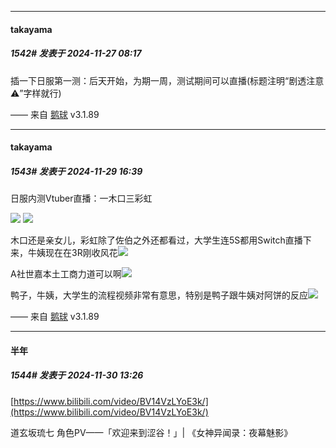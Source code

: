 ﻿
*****

####  takayama  
##### 1542#       发表于 2024-11-27 08:17

插一下日服第一测：后天开始，为期一周，测试期间可以直播(标题注明“剧透注意⚠️”字样就行)

—— 来自 [鹅球](https://www.pgyer.com/GcUxKd4w) v3.1.89


*****

####  takayama  
##### 1543#       发表于 2024-11-29 16:39

日服内测Vtuber直播：一木口三彩虹

<img src="https://p.sda1.dev/20/782719c4e54b512465762091eea4d6f6/image.jpg" referrerpolicy="no-referrer">
<img src="https://p.sda1.dev/20/c8e7f5684b7a519766bb22eadd9dfd99/image.jpg" referrerpolicy="no-referrer">

木口还是亲女儿，彩虹除了佐伯之外还都看过，大学生连5S都用Switch直播下来，牛姨现在在3R刚收风花<img src="https://static.saraba1st.com/image/smiley/face2017/067.png" referrerpolicy="no-referrer">

 A社世嘉本土工商力道可以啊<img src="https://static.saraba1st.com/image/smiley/face2017/067.png" referrerpolicy="no-referrer">

 鸭子，牛姨，大学生的流程视频非常有意思，特别是鸭子跟牛姨对阿饼的反应<img src="https://static.saraba1st.com/image/smiley/face2017/067.png" referrerpolicy="no-referrer">

—— 来自 [鹅球](https://www.pgyer.com/GcUxKd4w) v3.1.89


*****

####  半年  
##### 1544#       发表于 2024-11-30 13:26

[https://www.bilibili.com/video/BV14VzLYoE3k/](https://www.bilibili.com/video/BV14VzLYoE3k/)

道玄坂琉七 角色PV——「欢迎来到涩谷！」| 《女神异闻录：夜幕魅影》

